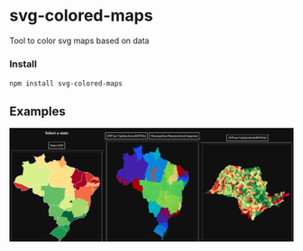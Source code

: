 # svg-colored-maps
Tool to color svg maps based on data

### Install
```
npm install svg-colored-maps
```

## Examples
<div>
  <img src="https://github.com/pliniocampinas/svg-colored-maps/blob/main/sample-app/prints/prints.png" alt="Sp State" />
</div>
